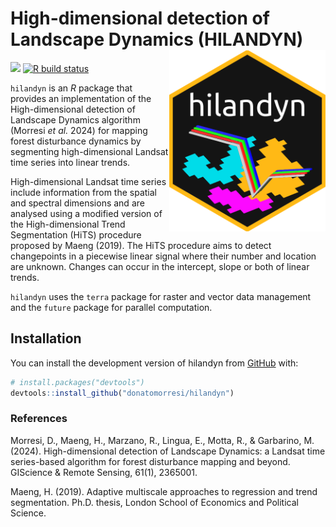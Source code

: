 
<!-- README.md is generated from README.Rmd. Please edit that file -->

# High-dimensional detection of Landscape Dynamics (HILANDYN) <img align="right" width="250" src="man/figures/logo.png">

<!-- badges: start -->

[![](https://img.shields.io/badge/devel%20version-1.0.6.9000-blue.svg)](https://github.com/donatomorresi/hilandyn)
[![R build
status](https://github.com/donatomorresi/hilandyn/workflows/R-CMD-check/badge.svg)](https://github.com/donatomorresi/hilandyn/actions)
<!-- badges: end -->

`hilandyn` is an *R* package that provides an implementation of the
High-dimensional detection of Landscape Dynamics algorithm (Morresi *et
al.* 2024) for mapping forest disturbance dynamics by segmenting
high-dimensional Landsat time series into linear trends.

High-dimensional Landsat time series include information from the
spatial and spectral dimensions and are analysed using a modified
version of the High-dimensional Trend Segmentation (HiTS) procedure
proposed by Maeng (2019). The HiTS procedure aims to detect changepoints
in a piecewise linear signal where their number and location are
unknown. Changes can occur in the intercept, slope or both of linear
trends.

`hilandyn` uses the `terra` package for raster and vector data
management and the `future` package for parallel computation.

## Installation

You can install the development version of hilandyn from
[GitHub](https://github.com/) with:

``` r
# install.packages("devtools")
devtools::install_github("donatomorresi/hilandyn")
```

### References

Morresi, D., Maeng, H., Marzano, R., Lingua, E., Motta, R., & Garbarino,
M. (2024). High-dimensional detection of Landscape Dynamics: a Landsat
time series-based algorithm for forest disturbance mapping and beyond.
GIScience & Remote Sensing, 61(1), 2365001.

Maeng, H. (2019). Adaptive multiscale approaches to regression and trend
segmentation. Ph.D. thesis, London School of Economics and Political
Science.
